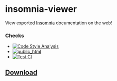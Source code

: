 # insomnia-viewer
View exported [Insomnia](insomnia.rest) documentation on the web!

### Checks
* [![Code Style Analysis](https://github.com/JoshMerlino/insomnia-viewer/actions/workflows/code-style-analysis.yml/badge.svg)](https://github.com/JoshMerlino/insomnia-viewer/actions/workflows/code-style-analysis.yml)
* [![public_html](https://github.com/JoshMerlino/insomnia-viewer/actions/workflows/public-html.yml/badge.svg)](https://github.com/JoshMerlino/insomnia-viewer/actions/workflows/public-html.yml)
* [![Test CI](https://github.com/JoshMerlino/insomnia-viewer/actions/workflows/test-ci.yml/badge.svg)](https://github.com/JoshMerlino/insomnia-viewer/actions/workflows/test-ci.yml)

## [Download](https://github.com/JoshMerlino/insomnia-viewer/archive/refs/heads/site.zip)
